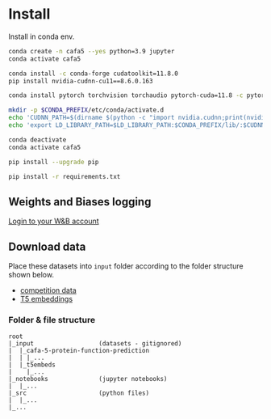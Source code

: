 # Install

Install in conda env.

```bash
conda create -n cafa5 --yes python=3.9 jupyter
conda activate cafa5

conda install -c conda-forge cudatoolkit=11.8.0
pip install nvidia-cudnn-cu11==8.6.0.163

conda install pytorch torchvision torchaudio pytorch-cuda=11.8 -c pytorch -c nvidia

mkdir -p $CONDA_PREFIX/etc/conda/activate.d
echo 'CUDNN_PATH=$(dirname $(python -c "import nvidia.cudnn;print(nvidia.cudnn.__file__)"))' >> $CONDA_PREFIX/etc/conda/activate.d/env_vars.sh
echo 'export LD_LIBRARY_PATH=$LD_LIBRARY_PATH:$CONDA_PREFIX/lib/:$CUDNN_PATH/lib' >> $CONDA_PREFIX/etc/conda/activate.d/env_vars.sh

conda deactivate
conda activate cafa5

pip install --upgrade pip

pip install -r requirements.txt

```

## Weights and Biases logging

[Login to your W&B account](https://docs.wandb.ai/quickstart)

## Download data

Place these datasets into `input` folder according to the folder structure shown below.  

- [competition data](https://www.kaggle.com/competitions/cafa-5-protein-function-prediction/data) 
- [T5 embeddings](https://www.kaggle.com/datasets/sergeifironov/t5embeds)


### Folder & file structure
```
root
|_input                  (datasets - gitignored)
|  |_cafa-5-protein-function-prediction
|  | |_...
|  |_t5embeds
|    |_...
|_notebooks              (jupyter notebooks)
|  |_...
|_src                    (python files)
|  |_...
|_...
```